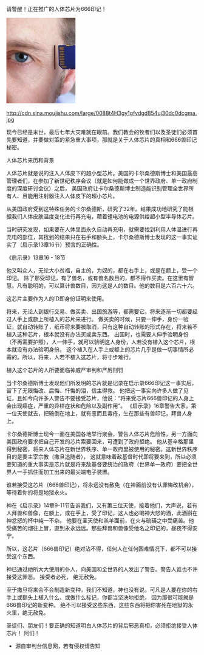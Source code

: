 请警醒！正在推广的人体芯片为666印记！

![666印记](https://github.com/ywangnccu/ywang/blob/main/images/666.jpg)

http://cdn.sina.moujishu.com/large/0088t4H3gy1gfvdgd854uj30dc0dcgma.jpg

现今已经是末世，最后七年大灾难就在眼前。我们教会的牧者们以及圣徒们必须首先要知道，并要做对策的紧急重大事项，那就是关于人体芯片的真相和666兽印记秘密。

人体芯片来历和背景

人体芯片就是说的注入人体皮下的超小型芯片。美国的卡尔桑德斯博士和美国最高管理者们，在参加了新世纪秩序会议（就是如何能做成一个世界政府、单一政府制度的深度研讨会议）之后，
美国政府让卡尔桑德斯博士制造能识别管理全世界所有人、且能用注射器注入人体皮下的超小芯片。

从美国政府受到这特殊任务的卡尔桑德斯，研究了32年。结果成功地研究了能根据我们人体皮肤温度变化进行再充电，藉着锂电池的电源供给超小型半导体芯片。

当时研究发现，如果要在人体里面永久自动再充电，就需要找到利用人体温进行再充电的部位，其找到的结果只在右手和额头上，卡尔桑德斯博士发现的这一事实证实了（启示录13章16节）预言的正确性。

《启示录》13章16 - 18节 

他又叫众人，无论大小贫福，自主的，为奴的，都在右手上，或是在额上，受一个印记。
除了那受印记，有了兽名，或有兽名数目的，都不得作买卖。在这里有智慧。凡有聪明的，可以算计兽数目，因为这是人的数目。他的数目是六百六十六。

这芯片主要作为人的ID即身份证明来使用。

将来，无论人到银行交易、做买卖、出国旅游等，都需要它。将来逐渐一切都要经过人手上或额上所植入的芯片来进行。
做买卖的时候，只要一伸手，身份一验证，就自动转账了，纸币将来要被取消，只有这种自动转账的形式存在，将来若不植入这种芯片，根本就没有办法买或卖东西。
出国时，也需要人伸手验明身份（不再需要护照），人一伸手，就可以验明这人身份，人若没有植入这个芯片，根本就没有办法验明身份。
这个植入在人手上或额上的芯片几乎是做一切事情所必需的。所以，将来，人若不植入这芯片，将寸步难行。

植入这个芯片的人所要面临神威严审判和严厉刑罚

当卡尔桑德斯博士发现他们所发明的芯片就是记录在启示录666印记这一事实后，留下了无限悔改、后悔、忏悔的泪，信主得救。
他把这一事实向许多人做了见证，且如今向许多人警告不要接受芯片，他说：“将来受芯片666兽印记的人身上会出现癌症，严重的异样症状和危险以及副作用”。
《启示录》16章警告大家，第一位天使就去，把碗倒在地上，就有恶而且毒疮，生在那些有兽印记，拜兽人身上。

卡尔桑德斯博士现今一面在美国各地举行聚会，警告人体芯片危险性，另一方面向美国政府要求把自己开发的芯片索要回来，可遭到了政府拒绝。
他从基辛格那里得到秘密，将来人体芯片在新世界秩序、单一政府里被使用的秘密。这新世界秩序目的是要主宰宗教（撒旦追随者），
这就意味着敌基督时代即将要来到，所以必须要知道的重大事实是芯片就是将来敌基督要统治的政府（世界单一政府）要把全世界人一手抓住而加工出来的最尖端电子装置。

谁若接受这芯片（666兽印记），将永远没有赦免（在神面前没有认罪悔改机会），等待着你的将是地狱永火。

神在《启示录》14章9-11节告诉我们，又有第三位天使，接着他们，大声说，若有人拜兽和兽像，在额上，或在手上，受了印记，这人也必喝神大怒的酒，此酒斟在神忿怒的杯中纯一不杂。
他要在圣天使和羔羊面前，在火与硫磺之中受痛苦。他受痛苦的烟往上冒，直到永永远远。那些拜兽和兽像受他名之印记的，昼夜不得安宁。

所以，这芯片（666兽印记）绝对沾不得，任何人在任何困难情况下，都不可以接受这个东西。

神已通过祂所大大使用的仆人，向美国和全世界的人发出了警告。警告人谁也不许接受这罪恶。 接受者必死， 绝无赦免。

至于撒旦将来会不会制造新变种，我们不知道，神也没有说。可凡是人要在你的右手上或额头上植入什么、或做什么标记，你都当坚决地拒绝，
因为那很可能就是666兽印记的新变种。 绝不可以接受这些东西，这些东西将把你害死在地狱的永火里，绝无赦免。

圣徒们、朋友们！要正确的知道明白人体芯片的背后邪恶真相，必须拒绝接受人体芯片！ 阿们！

-	源自审判台信息网，若有侵权请告知
